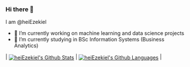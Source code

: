 ### Hi there 👋
I am @heiEzekiel

- 🔭 I’m currently working on machine learning and data science projects
- 🌱 I’m currently studying in BSc Information Systems (Business Analytics)

<!--


Here are some ideas to get you started:


-->

| <a href='https://github.com/anuraghazra/github-readme-stats'><img align="center" src="https://github-readme-stats.vercel.app/api?username=heiEzekiel" alt="heiEzekiel's Github Stats" /></a> | <a href='https://github.com/anuraghazra/github-readme-stats#top-languages-card'><img align="center" src="https://github-readme-stats.vercel.app/api/top-langs/?username=heiEzekiel&langs_count=6&layout=compact&theme=buefy&hide_border=true" alt="heiEzekiel's Github Languages" /></a> |
